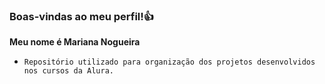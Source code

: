 ### Boas-vindas ao meu perfil!👍

**Meu nome é Mariana Nogueira**

- ```Repositório utilizado para organização dos projetos desenvolvidos nos cursos da Alura.```

